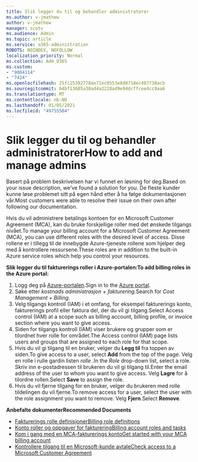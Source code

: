 ```yaml
---
title: Slik legger du til og behandler administratorer
ms.author: v-jmathew
author: v-jmathew
manager: scotv
ms.audience: Admin
ms.topic: article
ms.service: o365-administration
ROBOTS: NOINDEX, NOFOLLOW
localization_priority: Normal
ms.collection: Adm_O365
ms.custom:
- "9004114"
- "7424"
ms.openlocfilehash: 25fc25392778ae71ec0553e8d8718ec487738acb
ms.sourcegitcommit: 04bf13605a30ad4a2218ad9e94dcffcee4cc9aa6
ms.translationtype: MT
ms.contentlocale: nb-NO
ms.lasthandoff: 01/05/2021
ms.locfileid: "49755504"
---
```

# <a name="how-to-add-and-manage-admins"></a><span data-ttu-id="45509-102">Slik legger du til og behandler administratorer</span><span class="sxs-lookup"><span data-stu-id="45509-102">How to add and manage admins</span></span>

<span data-ttu-id="45509-103">Basert på problem beskrivelsen har vi funnet en løsning for deg.</span><span class="sxs-lookup"><span data-stu-id="45509-103">Based on your issue description, we’ve found a solution for you.</span></span> <span data-ttu-id="45509-104">De fleste kunder kunne løse problemet sitt på egen hånd etter å ha følge dokumentasjonen vår.</span><span class="sxs-lookup"><span data-stu-id="45509-104">Most customers were able to resolve their issue on their own after following our documentation.</span></span>

<span data-ttu-id="45509-105">Hvis du vil administrere betalings kontoen for en Microsoft Customer Agreement (MCA), kan du bruke forskjellige roller med det ønskede tilgangs nivået.</span><span class="sxs-lookup"><span data-stu-id="45509-105">To manage your billing account for a Microsoft Customer Agreement (MCA), you can use different roles with the desired level of access.</span></span> <span data-ttu-id="45509-106">Disse rollene er i tillegg til de innebygde Azure-tjeneste rollene som hjelper deg med å kontrollere ressursene.</span><span class="sxs-lookup"><span data-stu-id="45509-106">These roles are in addition to the built-in Azure service roles which help you control your resources.</span></span>

<span data-ttu-id="45509-107">**Slik legger du til fakturerings roller i Azure-portalen:**</span><span class="sxs-lookup"><span data-stu-id="45509-107">**To add billing roles in the Azure portal:**</span></span>

1. <span data-ttu-id="45509-108">Logg deg på [Azure-portalen](https://portal.azure.com/).</span><span class="sxs-lookup"><span data-stu-id="45509-108">Sign in to the [Azure portal](https://portal.azure.com/).</span></span>
2. <span data-ttu-id="45509-109">Søke etter *kostnads administrasjon + fakturering*.</span><span class="sxs-lookup"><span data-stu-id="45509-109">Search for *Cost Management + Billing*.</span></span>
3. <span data-ttu-id="45509-110">Velg tilgangs kontroll (IAM) i et omfang, for eksempel fakturerings konto, fakturerings profil eller faktura del, der du vil gi tilgang.</span><span class="sxs-lookup"><span data-stu-id="45509-110">Select Access control (IAM) at a scope such as billing account, billing profile, or invoice section where you want to give access.</span></span>
4. <span data-ttu-id="45509-111">Siden for tilgangs kontroll (IAM) viser brukere og grupper som er tilordnet hver rolle for området.</span><span class="sxs-lookup"><span data-stu-id="45509-111">The Access control (IAM) page lists users and groups that are assigned to each role for that scope.</span></span>
5. <span data-ttu-id="45509-112">Hvis du vil gi tilgang til en bruker, velger du **Legg til** fra toppen av siden.</span><span class="sxs-lookup"><span data-stu-id="45509-112">To give access to a user, select **Add** from the top of the page.</span></span> <span data-ttu-id="45509-113">Velg en rolle i rulle gardin listen *rolle* .</span><span class="sxs-lookup"><span data-stu-id="45509-113">In the *Role* drop-down list, select a role.</span></span> <span data-ttu-id="45509-114">Skriv inn e-postadressen til brukeren du vil gi tilgang til.</span><span class="sxs-lookup"><span data-stu-id="45509-114">Enter the email address of the user to whom you want to give access.</span></span> <span data-ttu-id="45509-115">Velg **Lagre** for å tilordne rollen.</span><span class="sxs-lookup"><span data-stu-id="45509-115">Select **Save** to assign the role.</span></span>
6. <span data-ttu-id="45509-116">Hvis du vil fjerne tilgang for en bruker, velger du brukeren med rolle tildelingen du vil fjerne.</span><span class="sxs-lookup"><span data-stu-id="45509-116">To remove access for a user, select the user with the role assignment you want to remove.</span></span> <span data-ttu-id="45509-117">Velg **Fjern**.</span><span class="sxs-lookup"><span data-stu-id="45509-117">Select **Remove**.</span></span>

<span data-ttu-id="45509-118">**Anbefalte dokumenter**</span><span class="sxs-lookup"><span data-stu-id="45509-118">**Recommended Documents**</span></span>

- [<span data-ttu-id="45509-119">Fakturerings rolle definisjoner</span><span class="sxs-lookup"><span data-stu-id="45509-119">Billing role definitions</span></span>](https://docs.microsoft.com/azure/cost-management-billing/manage/understand-mca-roles)
- [<span data-ttu-id="45509-120">Konto roller og oppgaver for fakturering</span><span class="sxs-lookup"><span data-stu-id="45509-120">Billing account roles and tasks</span></span>](https://docs.microsoft.com/azure/cost-management-billing/manage/understand-mca-roles#billing-account-roles-and-tasks)
- [<span data-ttu-id="45509-121">Kom i gang med en MCA-fakturerings konto</span><span class="sxs-lookup"><span data-stu-id="45509-121">Get started with your MCA billing account</span></span>](https://docs.microsoft.com/azure/cost-management-billing/understand/mca-overview)
- [<span data-ttu-id="45509-122">Kontrollere tilgang til en Microsoft-kunde avtale</span><span class="sxs-lookup"><span data-stu-id="45509-122">Check access to a Microsoft Customer Agreement</span></span>](https://docs.microsoft.com/azure/cost-management-billing/manage/change-credit-card?WT.mc_id=Portal-Microsoft_Azure_Support%22%20%5Cl%20%22manage-credit-cards-for-a-microsoft-customer-agreement%22%20%5Ct%20%22_blank#check-the-type-of-your-account)
